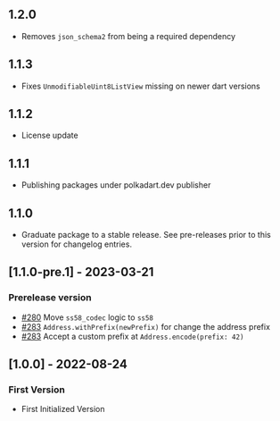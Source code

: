 ## 1.2.0
- Removes `json_schema2` from being a required dependency

## 1.1.3
- Fixes `UnmodifiableUint8ListView` missing on newer dart versions

## 1.1.2
- License update

## 1.1.1
- Publishing packages under polkadart.dev publisher

## 1.1.0
 - Graduate package to a stable release. See pre-releases prior to this version for changelog entries.

## [1.1.0-pre.1] - 2023-03-21

### Prerelease version
- [#280](https://github.com/rankanizer/polkadart/pull/280) Move `ss58_codec` logic to `ss58`
- [#283](https://github.com/rankanizer/polkadart/pull/283) `Address.withPrefix(newPrefix)` for change the address prefix
- [#283](https://github.com/rankanizer/polkadart/pull/283) Accept a custom prefix at `Address.encode(prefix: 42)`

## [1.0.0] - 2022-08-24

### First Version
- First Initialized Version
